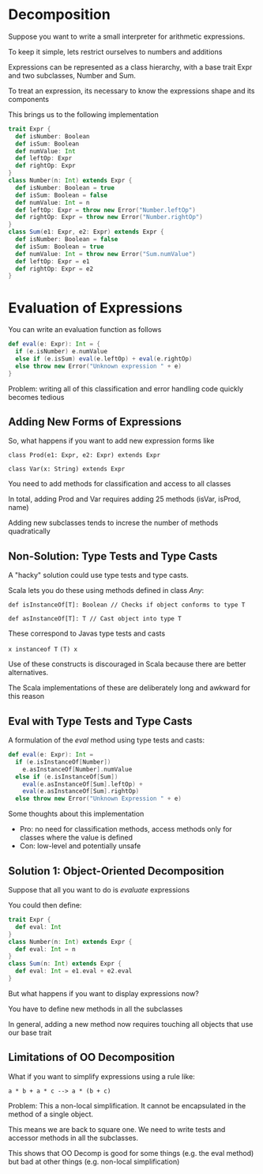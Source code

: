 Decomposition
============

Suppose you want to write a small interpreter for arithmetic expressions.

To keep it simple, lets restrict ourselves to numbers and additions

Expressions can be represented as a class hierarchy, with a base trait
Expr and two subclasses, Number and Sum.

To treat an expression, its necessary to know the expressions shape and its components

This brings us to the following implementation

```scala
trait Expr {
  def isNumber: Boolean
  def isSum: Boolean
  def numValue: Int
  def leftOp: Expr
  def rightOp: Expr
}
class Number(n: Int) extends Expr {
  def isNumber: Boolean = true
  def isSum: Boolean = false
  def numValue: Int = n
  def leftOp: Expr = throw new Error("Number.leftOp")
  def rightOp: Expr = throw new Error("Number.rightOp")
}
class Sum(e1: Expr, e2: Expr) extends Expr {
  def isNumber: Boolean = false
  def isSum: Boolean = true
  def numValue: Int = throw new Error("Sum.numValue")
  def leftOp: Expr = e1
  def rightOp: Expr = e2
}
```

Evaluation of Expressions
========================

You can write an evaluation function as follows

```scala
def eval(e: Expr): Int = {
  if (e.isNumber) e.numValue
  else if (e.isSum) eval(e.leftOp) + eval(e.rightOp)
  else throw new Error("Unknown expression " + e)
}
```

Problem: writing all of this classification and error handling code quickly becomes tedious

Adding New Forms of Expressions
------------------------------

So, what happens if you want to add new expression forms like

`class Prod(e1: Expr, e2: Expr) extends Expr`

`class Var(x: String) extends Expr`


You need to add methods for classification and access to all classes

In total, adding Prod and Var requires adding 25 methods (isVar, isProd, name)

Adding new subclasses tends to increse the number of methods quadratically

Non-Solution: Type Tests and Type Casts
---------------------------------------

A "hacky" solution could use type tests and type casts.

Scala lets you do these using methods defined in class *Any*:

`def isInstanceOf[T]: Boolean // Checks if object conforms to type T`

`def asInstanceOf[T]: T // Cast object into type T`


These correspond to Javas type tests and casts

`x instanceof T`
`(T) x`


Use of these constructs is discouraged in Scala because there are better alternatives.

The Scala implementations of these are deliberately long and awkward for this reason

Eval with Type Tests and Type Casts
----------------------------------

A formulation of the *eval* method using type tests and casts:

```scala
def eval(e: Expr): Int = 
  if (e.isInstanceOf[Number])
    e.asInstanceOf[Number].numValue
  else if (e.isInstanceOf[Sum])
    eval(e.asInstanceOf[Sum].leftOp) +
    eval(e.asInstanceOf[Sum].rightOp)
  else throw new Error("Unknown Expression " + e)
```

Some thoughts about this implementation
* Pro: no need for classification methods, access methods only for classes where the value is defined
* Con: low-level and potentially unsafe

Solution 1: Object-Oriented Decomposition
-----------------------------------------

Suppose that all you want to do is *evaluate* expressions

You could then define:

```scala
trait Expr {
  def eval: Int
}
class Number(n: Int) extends Expr {
  def eval: Int = n
}
class Sum(n: Int) extends Expr {
  def eval: Int = e1.eval + e2.eval
}
```

But what happens if you want to display expressions now?

You have to define new methods in all the subclasses

In general, adding a new method now requires touching all objects that use our base trait

Limitations of OO Decomposition
-------------------------------

What if you want to simplify expressions using a rule like:

`a * b + a * c --> a * (b + c)`

Problem: This a non-local simplification. It cannot be encapsulated in the method of a single object.

This means we are back to square one. We need to write tests and accessor methods in all the subclasses.

This shows that OO Decomp is good for some things (e.g. the eval method) 
but bad at other things (e.g. non-local simplification)
